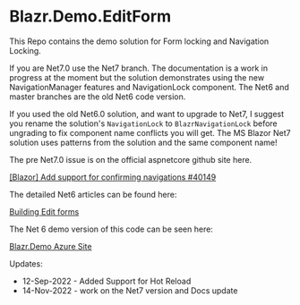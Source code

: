 # Blazr.Demo.EditForm

This Repo contains the demo solution for Form locking and Navigation Locking.

If you are Net7.0 use the Net7 branch.  The documentation is a work in progress at the moment but the solution demonstrates using the new NavigationManager features and NavigationLock component.  The Net6 and master branches are the old Net6 code version.

If you used the old Net6.0 solution, and want to upgrade to Net7, I suggest you rename the solution's `NavigationLock` to `BlazrNavigationLock` before ungrading to fix component name conflicts you will get.  The MS Blazor Net7 solution uses patterns from the solution and the same component name!  

The pre Net7.0 issue is on the official aspnetcore github site here.

[[Blazor] Add support for confirming navigations #40149](https://github.com/dotnet/aspnetcore/issues/40149)

The detailed Net6 articles can be found here:

[Building Edit forms](https://shauncurtis.github.io/articles/Building-Edit-Forms.html)

The Net 6 demo version of this code can be seen here:

[Blazr.Demo Azure Site](https://blazr-demo.azurewebsites.net/)

Updates:
 - 12-Sep-2022 - Added Support for Hot Reload
 - 14-Nov-2022 - work on the Net7 version and Docs update
